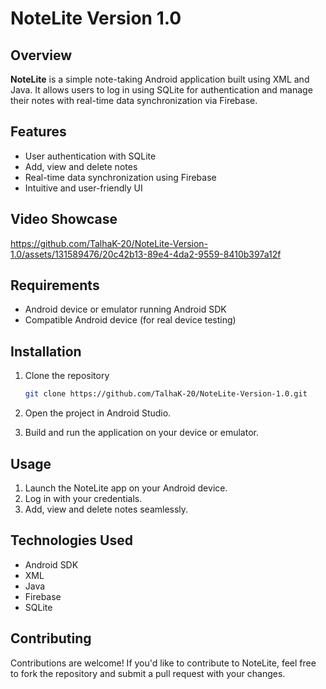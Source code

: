 # NoteLite Version 1.0

## Overview

**NoteLite** is a simple note-taking Android application built using XML and Java. It allows users to log in using SQLite for authentication and manage their notes with real-time data synchronization via Firebase.

## Features

- User authentication with SQLite
- Add, view and delete notes
- Real-time data synchronization using Firebase
- Intuitive and user-friendly UI

## Video Showcase

https://github.com/TalhaK-20/NoteLite-Version-1.0/assets/131589476/20c42b13-89e4-4da2-9559-8410b397a12f

## Requirements

- Android device or emulator running Android SDK
- Compatible Android device (for real device testing)

## Installation

1. Clone the repository

    ```sh
    git clone https://github.com/TalhaK-20/NoteLite-Version-1.0.git
    ```

2. Open the project in Android Studio.

3. Build and run the application on your device or emulator.

## Usage

1. Launch the NoteLite app on your Android device.
2. Log in with your credentials.
3. Add, view and delete notes seamlessly.

## Technologies Used

- Android SDK
- XML
- Java
- Firebase
- SQLite

## Contributing

Contributions are welcome! If you'd like to contribute to NoteLite, feel free to fork the repository and submit a pull request with your changes.
